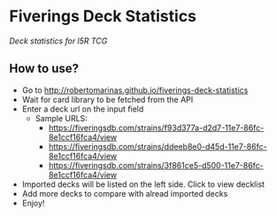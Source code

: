 # Fiverings Deck Statistics
*Deck statistics for l5R TCG*

## How to use?
* Go to http://robertomarinas.github.io/fiverings-deck-statistics
* Wait for card library to be fetched from the API
* Enter a deck url on the input field
  * Sample URLS:
    * https://fiveringsdb.com/strains/f93d377a-d2d7-11e7-86fc-8e1ccf16fca4/view
    * https://fiveringsdb.com/strains/ddeeb8e0-d45d-11e7-86fc-8e1ccf16fca4/view
    * https://fiveringsdb.com/strains/3f861ce5-d500-11e7-86fc-8e1ccf16fca4/view
* Imported decks will be listed on the left side. Click to view decklist
* Add more decks to compare with alread imported decks
* Enjoy!
